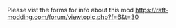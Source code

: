 Please vist the forms for info about this mod
https://raft-modding.com/forum/viewtopic.php?f=6&t=30
